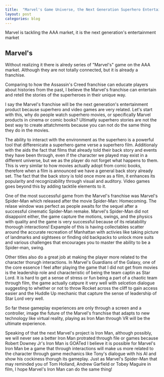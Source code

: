 ```yaml
---
title:  "Marvel's Game Universe, the Next Generation Superhero Entertainment"
layout: post
categories: blog
---
```


Marvel is tackling the AAA market, it is the next generation's entertainment market 

## Marvel's

Without realizing it there is alredy series of "Marvel's" game on the AAA market. Although they are not totally connected, but it is already a franchise. 

Comparing to how the Assassin's Creed franchise can educate players about histories from the past, I believe the Marvel's franchise can entertain and retell the stories of the superheroes in their unique way. 

I say the Marvel's franchise will be the next generation's entertainment product because superhero and video games are very related. Let's start with this, why do people watch superhero movies, or specifically Marvel products in cinema or comic books? Ultimatly superhero stories are not the best way to create attatchments because you can not do the same thing they do in the movies.    

The ability to interact with the environment as the superhero is a powerful tool that differenicate a superhero game verse a superhero film. Additionaly with the aids the fact that films that already told their back story and events they have been through, even if the character we played may exist in a different universe, but we as the player do not forget what happens to them. This is very similar to how movies actually adopt from comic books, therefore when a film is announced we have a general back story already set. The fact that the back story is told once more as a film, it enhances its popularity and recognizability through visual and auditory. Video games goes beyond this by adding tacktile elements to it. 

One of the most successful game from the Marvel's franchise was Marvel's Spider-Man which released after the movie Spider-Man: Homecoming. The relase window was perfect as people awaits for the sequel after a successful cinematic Spider-Man remake. Marvel's Spider-Man did not disappoint either, the game capture the motions, swings, and the physics with quality and the game is very successful because of its relatability thorough interactions! Expample of this is having collectables scatter around the accurate recreation of Manhattan with activies like taking picture of landmarks and sightsees or finding old backpacks to unlock more suits and various challenges that encourages you to master the ability to be a Spider-man, swing. 

Other titles also do a great job at making the player more related to the character thorugh interactions. In Marvel's Guardians of the Galaxy, one of the core essence I feel after playing the game that I did not get from movies is the leadership role and characteristic of being the team captin as Star Lord. It is hard to get a sense of stress or fun being a part of a chaotic team through film, the game actually catpure it very well with selcetion dialogue suggesting to whether or not to throw Rocket across the cliff to gain access easier and the Huddle Up mechanic that capture the sense of leadership of Star Lord very well.

So far these gameplay experiences are only through a screen and a controller, image the future of the Marvel's franchise that adapts to new technology like virtual reality, playing as Iron Man through VR will be the ultimate experience.

Speaking of that the next Marvel's project is Iron Man, although possibly, we will never see a better Iron Man protrated through file or games because Robert Downey Jr's Iron Man is GOATed I believe it is possible for Marvel's Iron Man be a game that through interactions will make us more related to the character through game mechanics like Tony's dialogue with his AI and show his cockiness thorugh its gameplay. Just as Marvel's Spider-Man that may reminded you of Tom Holland, Andrew Garfield or Tobey Maguire in film, I hope Marvel's Iron Man can do the same thing!

